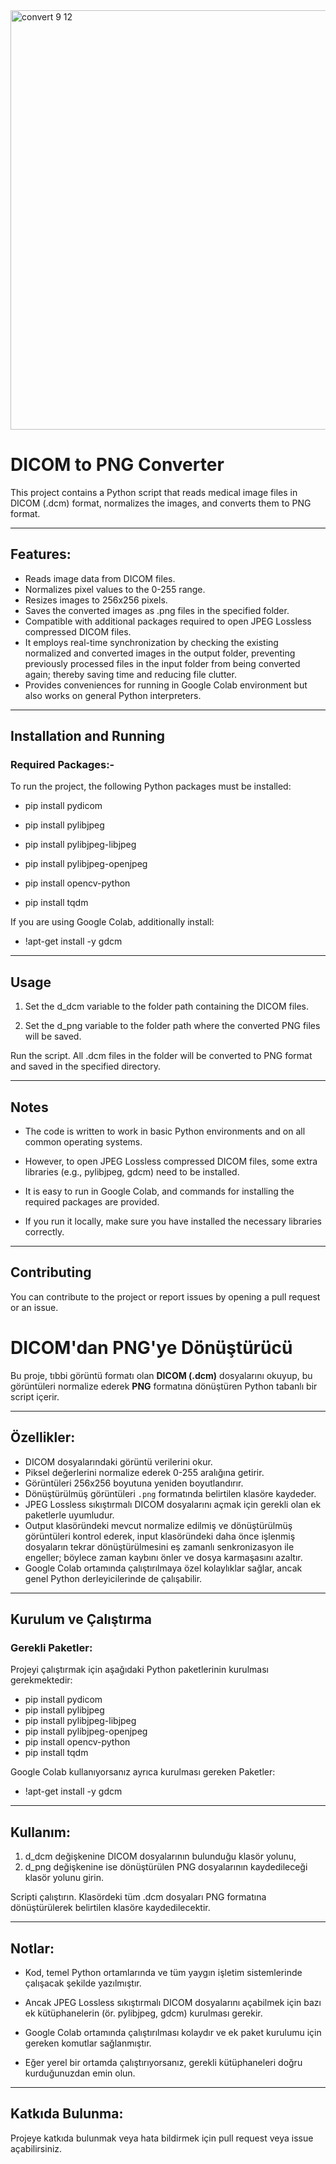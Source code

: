 <img width="1024" height="671" alt="convert 9 12" src="https://github.com/user-attachments/assets/7f4adeb5-dc85-43a5-b931-ec6bd7a84a16" />



# DICOM to PNG Converter
This project contains a Python script that reads medical image files in DICOM (.dcm) format, normalizes the images, and converts them to PNG format.

---------------------------------------------------------------------------------------------------------------------------------------------------------------------------------------

## Features:
- Reads image data from DICOM files.
- Normalizes pixel values to the 0-255 range.
- Resizes images to 256x256 pixels.
- Saves the converted images as .png files in the specified folder.
- Compatible with additional packages required to open JPEG Lossless compressed DICOM files.
- It employs real-time synchronization by checking the existing normalized and converted images in the output folder, preventing previously processed files in the input folder from being converted again; thereby saving time and reducing file clutter.
- Provides conveniences for running in Google Colab environment but also works on general Python interpreters.

---------------------------------------------------------------------------------------------------------------------------------------------------------------------------------------

## Installation and Running

### Required Packages:-
To run the project, the following Python packages must be installed:
- pip install pydicom

- pip install pylibjpeg

- pip install pylibjpeg-libjpeg

- pip install pylibjpeg-openjpeg

- pip install opencv-python

- pip install tqdm

If you are using Google Colab, additionally install:

- !apt-get install -y gdcm

---------------------------------------------------------------------------------------------------------------------------------------------------------------------------------------

## Usage

1) Set the d_dcm variable to the folder path containing the DICOM files.

2) Set the d_png variable to the folder path where the converted PNG files will be saved.

Run the script. All .dcm files in the folder will be converted to PNG format and saved in the specified directory.

---------------------------------------------------------------------------------------------------------------------------------------------------------------------------------------

## Notes

- The code is written to work in basic Python environments and on all common operating systems.

- However, to open JPEG Lossless compressed DICOM files, some extra libraries (e.g., pylibjpeg, gdcm) need to be installed.

- It is easy to run in Google Colab, and commands for installing the required packages are provided.

- If you run it locally, make sure you have installed the necessary libraries correctly.

---------------------------------------------------------------------------------------------------------------------------------------------------------------------------------------

## Contributing

You can contribute to the project or report issues by opening a pull request or an issue.








# DICOM'dan PNG'ye Dönüştürücü

Bu proje, tıbbi görüntü formatı olan **DICOM (.dcm)** dosyalarını okuyup, bu görüntüleri normalize ederek **PNG** formatına dönüştüren Python tabanlı bir script içerir.

---------------------------------------------------------------------------------------------------------------------------------------------------------------------------------------

## Özellikler:

- DICOM dosyalarındaki görüntü verilerini okur.
- Piksel değerlerini normalize ederek 0-255 aralığına getirir.
- Görüntüleri 256x256 boyutuna yeniden boyutlandırır.
- Dönüştürülmüş görüntüleri `.png` formatında belirtilen klasöre kaydeder.
- JPEG Lossless sıkıştırmalı DICOM dosyalarını açmak için gerekli olan ek paketlerle uyumludur.
- Output klasöründeki mevcut normalize edilmiş ve dönüştürülmüş görüntüleri kontrol ederek, input klasöründeki daha önce işlenmiş dosyaların tekrar dönüştürülmesini eş zamanlı senkronizasyon ile engeller; böylece zaman kaybını önler ve dosya karmaşasını azaltır.
- Google Colab ortamında çalıştırılmaya özel kolaylıklar sağlar, ancak genel Python derleyicilerinde de çalışabilir.

---------------------------------------------------------------------------------------------------------------------------------------------------------------------------------------

## Kurulum ve Çalıştırma

### Gerekli Paketler:

Projeyi çalıştırmak için aşağıdaki Python paketlerinin kurulması gerekmektedir:
- pip install pydicom
- pip install pylibjpeg
- pip install pylibjpeg-libjpeg
- pip install pylibjpeg-openjpeg
- pip install opencv-python
- pip install tqdm

Google Colab kullanıyorsanız ayrıca kurulması gereken Paketler:
- !apt-get install -y gdcm

---------------------------------------------------------------------------------------------------------------------------------------------------------------------------------------

## Kullanım:

1) d_dcm değişkenine DICOM dosyalarının bulunduğu klasör yolunu,
2) d_png değişkenine ise dönüştürülen PNG dosyalarının kaydedileceği klasör yolunu girin.

Scripti çalıştırın. Klasördeki tüm .dcm dosyaları PNG formatına dönüştürülerek belirtilen klasöre kaydedilecektir.

---------------------------------------------------------------------------------------------------------------------------------------------------------------------------------------

## Notlar:

- Kod, temel Python ortamlarında ve tüm yaygın işletim sistemlerinde çalışacak şekilde yazılmıştır.

- Ancak JPEG Lossless sıkıştırmalı DICOM dosyalarını açabilmek için bazı ek kütüphanelerin (ör. pylibjpeg, gdcm) kurulması gerekir.

- Google Colab ortamında çalıştırılması kolaydır ve ek paket kurulumu için gereken komutlar sağlanmıştır.

- Eğer yerel bir ortamda çalıştırıyorsanız, gerekli kütüphaneleri doğru kurduğunuzdan emin olun.

---------------------------------------------------------------------------------------------------------------------------------------------------------------------------------------

## Katkıda Bulunma:

Projeye katkıda bulunmak veya hata bildirmek için pull request veya issue açabilirsiniz.




